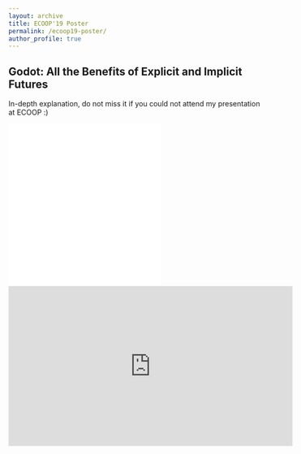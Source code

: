 ```yaml
---
layout: archive
title: ECOOP'19 Poster
permalink: /ecoop19-poster/
author_profile: true
---
```


## Godot: All the Benefits of Explicit and Implicit Futures

In-depth explanation, do not miss it if you could not attend my presentation at ECOOP :)

<embed src="files/FinalposterPortrait.pdf" height="320px" />

<iframe width="560" height="315" src="https://www.youtube.com/embed/lODcqlx9vKs" frameborder="0" allow="accelerometer; autoplay; encrypted-media; gyroscope; picture-in-picture" allowfullscreen></iframe>
